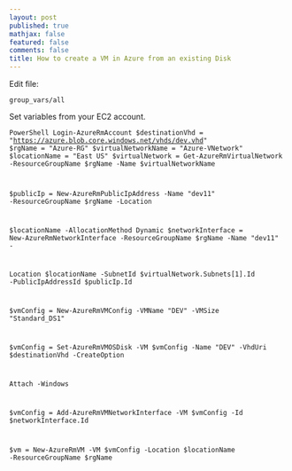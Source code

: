 ```yaml
---
layout: post
published: true
mathjax: false
featured: false
comments: false
title: How to create a VM in Azure from an existing Disk
---
```

Edit file:

    group_vars/all
    
Set variables from your EC2 account.



<code></code><code>PowerShell
 Login-AzureRmAccount
$destinationVhd = "https://azure.blob.core.windows.net/vhds/dev.vhd"
$rgName = "Azure-RG"
$virtualNetworkName = "Azure-VNetwork"
$locationName = "East US"
$virtualNetwork = Get-AzureRmVirtualNetwork -ResourceGroupName $rgName -Name $virtualNetworkName

$publicIp = New-AzureRmPublicIpAddress -Name "dev11" -ResourceGroupName $rgName -Location 

$locationName -AllocationMethod Dynamic
$networkInterface = New-AzureRmNetworkInterface -ResourceGroupName $rgName -Name "dev11" -

Location $locationName -SubnetId $virtualNetwork.Subnets[1].Id -PublicIpAddressId $publicIp.Id

$vmConfig = New-AzureRmVMConfig -VMName "DEV" -VMSize "Standard_DS1"

$vmConfig = Set-AzureRmVMOSDisk -VM $vmConfig -Name "DEV" -VhdUri $destinationVhd -CreateOption 

Attach -Windows




$vmConfig = Add-AzureRmVMNetworkInterface -VM $vmConfig -Id $networkInterface.Id


$vm = New-AzureRmVM -VM $vmConfig -Location $locationName -ResourceGroupName $rgName
</code><code></code>